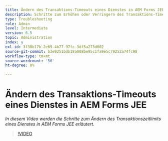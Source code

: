 ```yaml
---
title: Ändern des Transaktions-Timeouts eines Dienstes in AEM Forms JEE
description: Schritte zum Erhöhen oder Verringern des Transaktions-Timeouts eines Dienstes in AEM Forms JEE
type: Troubleshooting
role: Admin
level: Intermediate
version: 6.5
topic: Administration
index: y
exl-id: 3f30b17b-2e69-4b77-97fc-3df5a273d002
source-git-commit: b3e9251bdb18a008be95c1fa9e5c79252a74fc98
workflow-type: tm+mt
source-wordcount: '56'
ht-degree: 0%

---
```


# Ändern des Transaktions-Timeouts eines Dienstes in AEM Forms JEE

*In diesem Video werden die Schritte zum Ändern des Transaktionszeitlimits eines Dienstes in AEM Forms JEE erläutert.*

>[!VIDEO](https://video.tv.adobe.com/v/335495?quality=12&learn=on)
